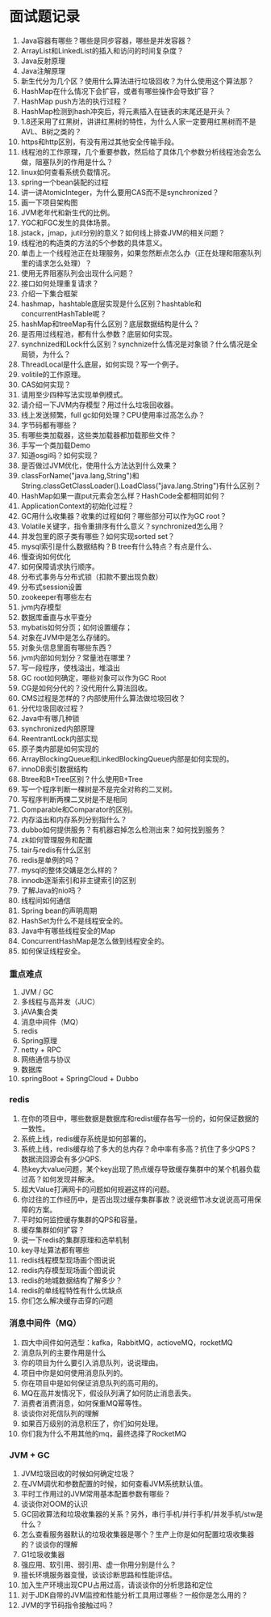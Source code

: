 # 面试题记录

1. Java容器有哪些？哪些是同步容器，哪些是并发容器？
2. ArrayList和LinkedList的插入和访问的时间复杂度？
3. Java反射原理
4. Java注解原理
5. 新生代分为几个区？使用什么算法进行垃圾回收？为什么使用这个算法那？
6. HashMap在什么情况下会扩容，或者有哪些操作会导致扩容？
7. HashMap push方法的执行过程？
8. HashMap检测到hash冲突后，将元素插入在链表的末尾还是开头？
9. 1.8还采用了红黑树，讲讲红黑树的特性，为什么人家一定要用红黑树而不是AVL、B树之类的？
10. https和http区别，有没有用过其他安全传输手段。
11. 线程池的工作原理，几个重要参数，然后给了具体几个参数分析线程池会怎么做，阻塞队列的作用是什么？
12. linux如何查看系统负载情况。
13. spring一个bean装配的过程
14. 讲一讲AtomicInteger，为什么要用CAS而不是synchronized？
15. 画一下项目架构图
16. JVM老年代和新生代的比例。
17. YGC和FGC发生的具体场景。
18. jstack，jmap，jutil分别的意义？如何线上排查JVM的相关问题？
19. 线程池的构造类的方法的5个参数的具体意义。
20. 单击上一个线程池正在处理服务，如果忽然断点怎么办（正在处理和阻塞队列里的请求怎么处理）？
21. 使用无界阻塞队列会出现什么问题？
22. 接口如何处理重复请求？
23. 介绍一下集合框架
24. hashmap，hashtable底层实现是什么区别？hashtable和concurrentHashTable呢？
25. hashMap和treeMap有什么区别？底层数据结构是什么？
26. 是否用过线程池，都有什么参数？底层如何实现。
27. synchnized和Lock什么区别？synchnize什么情况是对象锁？什么情况是全局锁，为什么？
28. ThreadLocal是什么底层，如何实现？写一个例子。
29. volitile的工作原理。
30. CAS如何实现？
31. 请用至少四种写法实现单例模式。
32. 请介绍一下JVM内存模型？用过什么垃圾回收器。
33. 线上发送频繁，full gc如何处理？CPU使用率过高怎么办？
34. 字节码都有哪些？
35. 有哪些类加载器，这些类加载器都加载那些文件？
36. 手写一个类加载Demo
37. 知道osgi吗？如何实现？
38. 是否做过JVM优化，使用什么方法达到什么效果？
39. classForName("java.lang,String")和String.classGetClassLoader().LoadClass("java.lang.String")有什么区别？
40. HashMap如果一直put元素会怎么样？HashCode全都相同如何？
41. ApplicationContext的初始化过程？
42. GC用什么收集器？收集的过程如何？哪些部分可以作为GC root？
43. Volatile关键字，指令重排序有什么意义？synchronized怎么用？
44. 并发包里的原子类有哪些？如何实现sorted set？
45. mysql索引是什么数据结构？B tree有什么特点？有点是什么、
46. 慢查询如何优化
47. 如何保障请求执行顺序。
48. 分布式事务与分布式锁（扣款不要出现负数）
49. 分布式session设置
50.  zookeeper有哪些左右
51. jvm内存模型
52. 数据库垂直与水平查分
53. mybatis如何分页；如何设置缓存；
54. 对象在JVM中是怎么存储的。
55. 对象头信息里面有哪些东西？
56. jvm内部如何划分？常量池在哪里？
57. 写一段程序，使栈溢出，堆溢出
58. GC root如何确定，哪些对象可以作为GC Root
59. CG是如何分代的？没代用什么算法回收。
60. CMS过程是怎样的？内部使用什么算法做垃圾回收？
61. 分代垃圾回收过程？
62. Java中有哪几种锁
63. synchronized内部原理
64. ReentrantLock内部实现
65. 原子类内部是如何实现的
66. ArrayBlockingQueue和LinkedBlockingQueue内部是如何实现的。
67. innoDB索引数据结构
68. Btree和B+Tree区别？什么使用B+Tree
69. 写一个程序判断一棵树是不是完全对称的二叉树。
70. 写程序判断两棵二叉树是不是相同
71. Comparable和Comparator的区别。
72. 内存溢出和内存系列分别指什么？
73. dubbo如何提供服务？有机器宕掉怎么检测出来？如何找到服务？
74. zk如何管理服务和配置
75. tair与redis有什么区别
76. redis是单例的吗？
77. mysql的整体交媾是怎么样的？
78. innodb逐渐索引和非主键索引的区别
79. 了解Java的nio吗？
80. 线程间如何通信
81. Spring bean的声明周期
82. HashSet为什么不是线程安全的。
83. Java中有哪些线程安全的Map
84. ConcurrentHashMap是怎么做到线程安全的。
85. 如何保证线程安全。



### 重点难点

1. JVM / GC
2. 多线程与高并发（JUC）
3. jAVA集合类
4. 消息中间件（MQ）
5. redis
6. Spring原理
7. netty + RPC
8. 网络通信与协议
9. 数据库
10. springBoot + SpringCloud + Dubbo

### redis

1. 在你的项目中，哪些数据是数据库和redist缓存各写一份的，如何保证数据的一致性。
2. 系统上线，redis缓存系统是如何部署的。
3. 系统上线，redis缓存给了多大的总内存？命中率有多高？抗住了多少QPS？数据流回源会有多少QPS.
4. 热key大value问题，某个key出现了热点缓存导致缓存集群中的某个机器负载过高？如何发现并解决。
5. 超大Value打满网卡的问题如何规避这样的问题。
6. 你过往的工作经历中，是否出现过缓存集群事故？说说细节冰女说说高可用保障的方案。
7. 平时如何监控缓存集群的QPS和容量。
8. 缓存集群如何扩容？
9. 说一下redis的集群原理和选举机制
10. key寻址算法都有哪些
11. redis线程模型现场画个图说说
12. redis内存模型现场画个图说说
13. redis的地城数据结构了解多少？
14. redis的单线程特性有什么优缺点
15. 你们怎么解决缓存击穿的问题

### 消息中间件（MQ）

1. 四大中间件如何选型：kafka，RabbitMQ，actioveMQ，rocketMQ
2. 消息队列的主要作用是什么
3. 你的项目为什么要引入消息队列，说说理由。
4. 项目中你是如何使用消息队列的。
5. 你在项目中是如何保证消息队列的高可用的。
6. MQ在高并发情况下，假设队列满了如何防止消息丢失。
7. 消费者消费消息，如何保重MQ幂等性。
8. 谈谈你对死信队列的理解
9. 如果百万级别的消息积压了，你们如何处理。
10. 你们我为什么不用其他的mq，最终选择了RocketMQ

 ### JVM + GC

1. JVM垃圾回收的时候如何确定垃圾？
2. 在JVM调优和参数配置的时候，如何查看JVM系统默认值。
3. 平时工作用过的JVM常用基本配置参数有哪些？
4. 谈谈你对OOM的认识
5. GC回收算法和垃圾收集器的关系？另外，串行手机/并行手机/并发手机/stw是什么？
6. 怎么查看服务器默认的垃圾收集器是哪个？生产上你是如何配置垃圾收集器的？谈谈你的理解
7. G1垃圾收集器
8. 强应用、软引用、弱引用、虚一你用分别是什么？
9. 擅长环境服务器变慢，谈谈诊断思路和性能评估。
10. 加入生产环境出现CPU占用过高，请谈谈你的分析思路和定位
11. 对于JDK自带的JVM监控和性能分析工具用过哪些？一般你是怎么用的？
12. JVM的字节码指令接触过吗？

